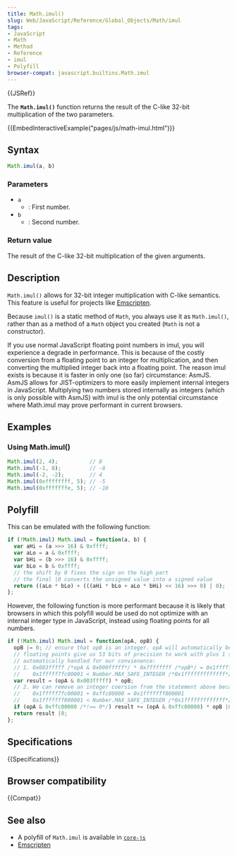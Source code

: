 ```yaml
---
title: Math.imul()
slug: Web/JavaScript/Reference/Global_Objects/Math/imul
tags:
- JavaScript
- Math
- Method
- Reference
- imul
- Polyfill
browser-compat: javascript.builtins.Math.imul
---
```

{{JSRef}}

The **`Math.imul()`** function returns the result of the C-like 32-bit
multiplication of the two parameters.

{{EmbedInteractiveExample("pages/js/math-imul.html")}}

## Syntax

```js
Math.imul(a, b)
```

### Parameters

*   `a`
    *   : First number.
*   `b`
    *   : Second number.

### Return value

The result of the C-like 32-bit multiplication of the given arguments.

## Description

`Math.imul()` allows for 32-bit integer multiplication with C-like semantics.
This feature is useful for projects like
[Emscripten](https://en.wikipedia.org/wiki/Emscripten).

Because `imul()` is a static method of `Math`, you always use it as
`Math.imul()`, rather than as a method of a `Math` object you created (`Math` is
not a constructor).

If you use normal JavaScript floating point numbers in imul, you will experience
a degrade in performance. This is because of the costly conversion from a
floating point to an integer for multiplication, and then converting the
multiplied integer back into a floating point. The reason imul exists is because
it is faster in only one (so far) circumstance: AsmJS. AsmJS allows for
JIST-optimizers to more easily implement internal integers in JavaScript.
Multiplying two numbers stored internally as integers (which is only possible
with AsmJS) with imul is the only potential circumstance where Math.imul may
prove performant in current browsers.

## Examples

### Using Math.imul()

```js
Math.imul(2, 4);          // 8
Math.imul(-1, 8);         // -8
Math.imul(-2, -2);        // 4
Math.imul(0xffffffff, 5); // -5
Math.imul(0xfffffffe, 5); // -10
```

## Polyfill

This can be emulated with the following function:

```js
if (!Math.imul) Math.imul = function(a, b) {
  var aHi = (a >>> 16) & 0xffff;
  var aLo = a & 0xffff;
  var bHi = (b >>> 16) & 0xffff;
  var bLo = b & 0xffff;
  // the shift by 0 fixes the sign on the high part
  // the final |0 converts the unsigned value into a signed value
  return ((aLo * bLo) + (((aHi * bLo + aLo * bHi) << 16) >>> 0) | 0);
};
```

However, the following function is more performant because it is likely that
browsers in which this polyfill would be used do not optimize with an internal
integer type in JavaScript, instead using floating points for all numbers.

```js
if (!Math.imul) Math.imul = function(opA, opB) {
  opB |= 0; // ensure that opB is an integer. opA will automatically be coerced.
  // floating points give us 53 bits of precision to work with plus 1 sign bit
  // automatically handled for our convienence:
  // 1. 0x003fffff /*opA & 0x000fffff*/ * 0x7fffffff /*opB*/ = 0x1fffff7fc00001
  //    0x1fffff7fc00001 < Number.MAX_SAFE_INTEGER /*0x1fffffffffffff*/
  var result = (opA & 0x003fffff) * opB;
  // 2. We can remove an integer coersion from the statement above because:
  //    0x1fffff7fc00001 + 0xffc00000 = 0x1fffffff800001
  //    0x1fffffff800001 < Number.MAX_SAFE_INTEGER /*0x1fffffffffffff*/
  if (opA & 0xffc00000 /*!== 0*/) result += (opA & 0xffc00000) * opB |0;
  return result |0;
};
```

## Specifications

{{Specifications}}

## Browser compatibility

{{Compat}}

## See also

*   A polyfill of `Math.imul` is available in
    [`core-js`](https://github.com/zloirock/core-js#ecmascript-math)
*   [Emscripten](https://en.wikipedia.org/wiki/Emscripten)
